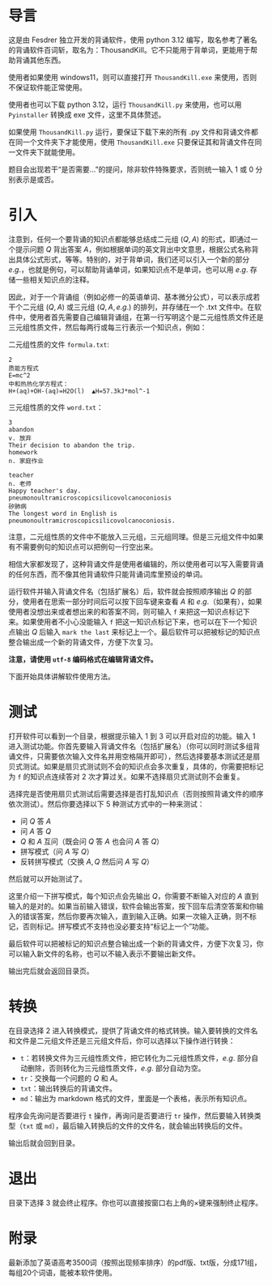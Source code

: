 # 导言

这是由 Fesdrer 独立开发的背诵软件，使用 python 3.12 编写，取名参考了著名的背诵软件百词斩，取名为：ThousandKill。它不只能用于背单词，更能用于帮助背诵其他东西。

使用者如果使用 windows11，则可以直接打开 `ThousandKill.exe` 来使用，否则不保证软件能正常使用。

使用者也可以下载 python 3.12，运行 `ThousandKill.py` 来使用，也可以用 `Pyinstaller` 转换成 exe 文件，这里不具体赘述。

如果使用 `ThousandKill.py` 运行，要保证下载下来的所有 .py 文件和背诵文件都在同一个文件夹下才能使用，使用 `ThousandKill.exe` 只要保证其和背诵文件在同一文件夹下就能使用。

题目会出现若干“是否需要...”的提问，除非软件特殊要求，否则统一输入 1 或 0 分别表示是或否。

# 引入

注意到，任何一个要背诵的知识点都能够总结成二元组 $(Q,A)$ 的形式，即通过一个提示问题 $Q$ 背出答案 $A$，例如根据单词的英文背出中文意思，根据公式名称背出具体公式形式，等等。特别的，对于背单词，我们还可以引入一个新的部分 $e.g.$，也就是例句，可以帮助背诵单词，如果知识点不是单词，也可以用 $e.g.$ 存储一些相关知识点的注释。

因此，对于一个背诵组（例如必修一的英语单词、基本微分公式），可以表示成若干个二元组 $(Q,A)$ 或三元组 $(Q,A,e.g.)$ 的排列，并存储在一个 .txt 文件中。在软件中，使用者首先需要自己编辑背诵组，在第一行写明这个是二元组性质文件还是三元组性质文件，然后每两行或每三行表示一个知识点，例如：

二元组性质的文件 `formula.txt`:

```
2
质能方程式
E=mc^2
中和热热化学方程式：
H+(aq)+OH-(aq)=H2O(l)  ▲H=57.3kJ*mol^-1
```

三元组性质的文件 `word.txt`：

```
3
abandon
v. 放弃
Their decision to abandon the trip.
homework
n. 家庭作业

teacher
n. 老师
Happy teacher's day.
pneumonoultramicroscopicsilicovolcanoconiosis
矽肺病
The longest word in English is pneumonoultramicroscopicsilicovolcanoconiosis.
```

注意，二元组性质的文件中不能放入三元组，三元组同理。但是三元组文件中如果有不需要例句的知识点可以把例句一行空出来。

相信大家都发现了，这种背诵文件是使用者编辑的，所以使用者可以写入需要背诵的任何东西，而不像其他背诵软件只能背诵词库里预设的单词。

运行软件并输入背诵文件名（包括扩展名）后，软件就会按照顺序输出 $Q$ 的部分，使用者在思索一部分时间后可以按下回车键来查看 $A$ 和 $e.g.$（如果有），如果使用者没想出来或者想出来的和答案不同，则可输入 `f` 来把这一知识点标记下来。如果使用者不小心没能输入 `f` 把这一知识点标记下来，也可以在下一个知识点输出 $Q$ 后输入 `mark the last` 来标记上一个。最后软件可以把被标记的知识点整合输出成一个新的背诵文件，方便下次复习。

**注意，请使用 `utf-8` 编码格式在编辑背诵文件。**

下面开始具体讲解软件使用方法。

# 测试

打开软件可以看到一个目录，根据提示输入 $1$ 到 $3$ 可以开启对应的功能。输入 $1$ 进入测试功能。你首先要输入背诵文件名（包括扩展名）（你可以同时测试多组背诵文件，只需要依次输入文件名并用空格隔开即可），然后选择要基本测试还是扇贝式测试。如果是扇贝式测试则不会的知识点会多次重复，具体的，你需要把标记为 `f` 的知识点连续答对 $2$ 次才算过关。如果不选择扇贝式测试则不会重复。

选择完是否使用扇贝式测试后需要选择是否打乱知识点（否则按照背诵文件的顺序依次测试）。然后你要选择以下 $5$ 种测试方式中的一种来测试：

- 问 $Q$ 答 $A$
- 问 $A$ 答 $Q$
- $Q$ 和 $A$ 互问（既会问 $Q$ 答 $A$ 也会问 $A$ 答 $Q$）
- 拼写模式（问 $A$ 写 $Q$）
- 反转拼写模式（交换 $A,Q$ 然后问 $A$ 写 $Q$）

然后就可以开始测试了。

这里介绍一下拼写模式，每个知识点会先输出 $Q$，你需要不断输入对应的 $A$ 直到输入的是对的。如果当前输入错误，软件会输出答案，按下回车后清空答案和你输入的错误答案，然后你要再次输入，直到输入正确。如果一次输入正确，则不标记，否则标记。拼写模式不支持也没必要支持“标记上一个”功能。

最后软件可以把被标记的知识点整合输出成一个新的背诵文件，方便下次复习，你可以输入新文件的名称，也可以不输入表示不要输出新文件。

输出完后就会返回目录页。

# 转换

在目录选择 $2$ 进入转换模式，提供了背诵文件的格式转换。输入要转换的文件名和文件是二元组文件还是三元组文件后，你可以选择以下操作进行转换：

- `t`：若转换文件为三元组性质文件，把它转化为二元组性质文件，$e.g.$ 部分自动删除，否则转化为三元组性质文件，$e.g.$ 部分自动为空。
- `tr`：交换每一个问题的 $Q$ 和 $A$。
- `txt`：输出转换后的背诵文件。
- `md`：输出为 markdown 格式的文件，里面是一个表格，表示所有知识点。

程序会先询问是否要进行 `t` 操作，再询问是否要进行 `tr` 操作，然后要输入转换类型（`txt` 或 `md`），最后输入转换后的文件的文件名，就会输出转换后的文件。

输出后就会回到目录。

# 退出

目录下选择 $3$ 就会终止程序。你也可以直接按窗口右上角的×键来强制终止程序。

# 附录

最新添加了英语高考3500词（按照出现频率排序）的pdf版、txt版，分成171组，每组20个词语，能被本软件使用。
